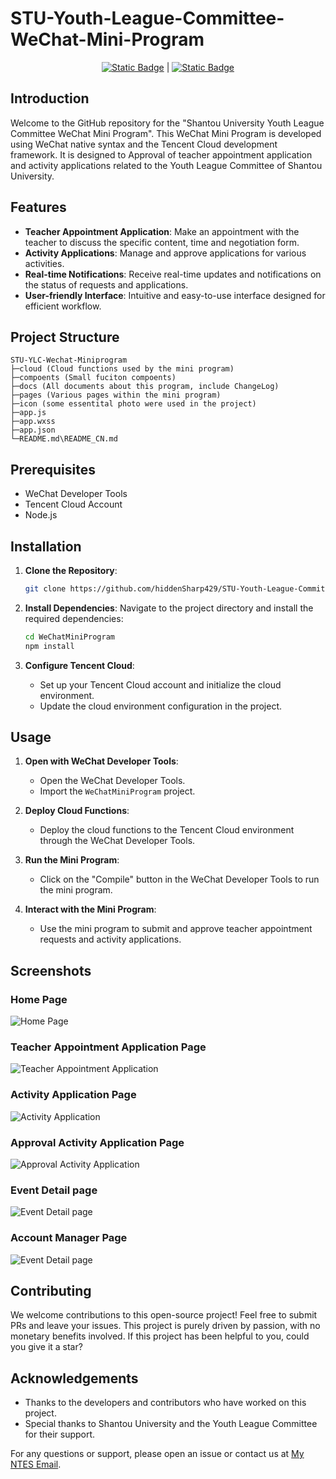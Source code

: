 <!--
 * @Author: hiddenSharp429 z404878860@163.com
 * @Date: 2023-11-12 15:35:40
 * @LastEditors: hiddenSharp429 z404878860@163.com
 * @LastEditTime: 2024-07-14 22:11:30
 * @FilePath: /CCYL/README.md
 * @Description: 这是默认设置,请设置`customMade`, 打开koroFileHeader查看配置 进行设置: https://github.com/OBKoro1/koro1FileHeader/wiki/%E9%85%8D%E7%BD%AE
-->
# STU-Youth-League-Committee-WeChat-Mini-Program


<div align="center">
  
  [![Static Badge](https://img.shields.io/badge/%E7%AE%80%E4%BD%93%E4%B8%AD%E6%96%87-%40hiddenSharp429-red)](https://github.com/hiddenSharp429/Desktop-portable-topological-sorting-application/blob/main/README_CN.md)    |  [![Static Badge](https://img.shields.io/badge/English-%40hiddenSharp429-blue)](https://github.com/hiddenSharp429/Desktop-portable-topological-sorting-application?tab=readme-ov-file)  
  
</div>

## Introduction

Welcome to the GitHub repository for the "Shantou University Youth League Committee WeChat Mini Program". This WeChat Mini Program is developed using WeChat native syntax and the Tencent Cloud development framework. It is designed to Approval of teacher appointment application and activity applications related to the Youth League Committee of Shantou University.

## Features

- **Teacher Appointment Application**: Make an appointment with the teacher to discuss the specific content, time and negotiation form.
- **Activity Applications**: Manage and approve applications for various activities.
- **Real-time Notifications**: Receive real-time updates and notifications on the status of requests and applications.
- **User-friendly Interface**: Intuitive and easy-to-use interface designed for efficient workflow.

## Project Structure

```commandline
STU-YLC-Wechat-Miniprogram
├─cloud (Cloud functions used by the mini program)
├─compoents (Small fuciton compoents)
├─docs (All documents about this program, include ChangeLog)
├─pages (Various pages within the mini program)
├─icon (some essentital photo were used in the project)
├─app.js 
├─app.wxss 
├─app.json 
└─README.md\README_CN.md
```

## Prerequisites

- WeChat Developer Tools
- Tencent Cloud Account
- Node.js

## Installation

1. **Clone the Repository**:
    ```bash
    git clone https://github.com/hiddenSharp429/STU-Youth-League-Committee-WeChat-Mini-Program
    ```

2. **Install Dependencies**:
    Navigate to the project directory and install the required dependencies:
    ```bash
    cd WeChatMiniProgram
    npm install
    ```

3. **Configure Tencent Cloud**:
    - Set up your Tencent Cloud account and initialize the cloud environment.
    - Update the cloud environment configuration in the project.

## Usage

1. **Open with WeChat Developer Tools**:
    - Open the WeChat Developer Tools.
    - Import the `WeChatMiniProgram` project.

2. **Deploy Cloud Functions**:
    - Deploy the cloud functions to the Tencent Cloud environment through the WeChat Developer Tools.

3. **Run the Mini Program**:
    - Click on the "Compile" button in the WeChat Developer Tools to run the mini program.

4. **Interact with the Mini Program**:
    - Use the mini program to submit and approve teacher appointment requests and activity applications.

## Screenshots

### Home Page
![Home Page](https://pic.imgdb.cn/item/6693d9ccd9c307b7e90c4901.png)

### Teacher Appointment Application Page
![Teacher Appointment Application](https://pic.imgdb.cn/item/6693d869d9c307b7e90a00f1.png)

### Activity Application Page
![Activity Application](https://pic.imgdb.cn/item/6693d869d9c307b7e90a0115.png)

### Approval Activity Application Page
![Approval Activity Application](https://pic.imgdb.cn/item/6693d869d9c307b7e90a00d9.png)

### Event Detail page
![Event Detail page](https://pic.imgdb.cn/item/6693d869d9c307b7e90a00a4.png)

### Account Manager Page
![Event Detail page](https://pic.imgdb.cn/item/6693d869d9c307b7e90a0064.png)



## Contributing

We welcome contributions to this open-source project! Feel free to submit PRs and leave your issues. This project is purely driven by passion, with no monetary benefits involved. If this project has been helpful to you, could you give it a star?

## Acknowledgements

- Thanks to the developers and contributors who have worked on this project.
- Special thanks to Shantou University and the Youth League Committee for their support.

For any questions or support, please open an issue or contact us at [My NTES Email](mailto:z404878860@163.com).